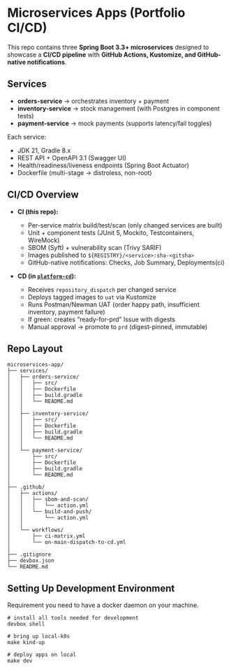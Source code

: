 # Microservices Apps (Portfolio CI/CD)

This repo contains three **Spring Boot 3.3+ microservices** designed to showcase a **CI/CD pipeline** with **GitHub Actions, Kustomize, and GitHub-native notifications**.

## Services
- **orders-service** → orchestrates inventory + payment
- **inventory-service** → stock management (with Postgres in component tests)
- **payment-service** → mock payments (supports latency/fail toggles)

Each service:
- JDK 21, Gradle 8.x
- REST API + OpenAPI 3.1 (Swagger UI)
- Health/readiness/liveness endpoints (Spring Boot Actuator)
- Dockerfile (multi-stage → distroless, non-root)

## CI/CD Overview
- **CI (this repo):**
  - Per-service matrix build/test/scan (only changed services are built)
  - Unit + component tests (JUnit 5, Mockito, Testcontainers, WireMock)
  - SBOM (Syft) + vulnerability scan (Trivy SARIF)
  - Images published to `${REGISTRY}/<service>:sha-<gitsha>`
  - GitHub-native notifications: Checks, Job Summary, Deployments(ci)

- **CD (in [`platform-cd`](https://github.com/lordpangan/platform-cd)):**
  - Receives `repository_dispatch` per changed service
  - Deploys tagged images to `uat` via Kustomize
  - Runs Postman/Newman UAT (order happy path, insufficient inventory, payment failure)
  - If green: creates “ready-for-prd” Issue with digests
  - Manual approval → promote to `prd` (digest-pinned, immutable)

## Repo Layout
```
microservices-app/
├── services/
│   ├── orders-service/
│   │   ├── src/
│   │   ├── Dockerfile
│   │   ├── build.gradle
│   │   └── README.md
│   │
│   ├── inventory-service/
│   │   ├── src/
│   │   ├── Dockerfile
│   │   ├── build.gradle
│   │   └── README.md
│   │
│   └── payment-service/
│       ├── src/
│       ├── Dockerfile
│       ├── build.gradle
│       └── README.md
│
├── .github/
│   ├── actions/
│   │   ├── sbom-and-scan/
│   │   │   └── action.yml
│   │   └── build-and-push/
│   │       └── action.yml
│   │
│   └── workflows/
│       ├── ci-matrix.yml
│       └── on-main-dispatch-to-cd.yml
│
├── .gitignore
├── devbox.json
└── README.md
```
## Setting Up Development Environment
Requirement you need to have a docker daemon on your machine.

```
# install all tools needed for development
devbox shell

# bring up local-k8s
make kind-up

# deploy apps on local
make dev

```